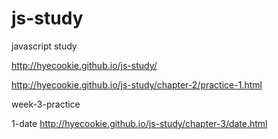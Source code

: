 # js-study
javascript study

http://hyecookie.github.io/js-study/

http://hyecookie.github.io/js-study/chapter-2/practice-1.html


week-3-practice

1-date
http://hyecookie.github.io/js-study/chapter-3/date.html
